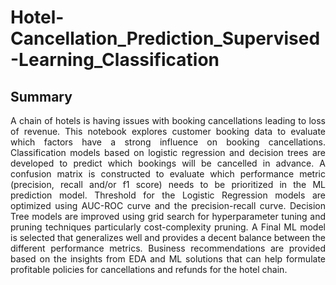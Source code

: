 # Hotel-Cancellation_Prediction_Supervised-Learning_Classification
## Summary
<p align="justify"> A chain of hotels is having issues with booking cancellations leading to loss of revenue. This notebook explores customer booking data to evaluate which factors have a strong influence on booking cancellations. Classification models based on logistic regression and decision trees are developed to predict which bookings will be cancelled in advance. A confusion matrix is constructed to evaluate which performance metric (precision, recall and/or f1 score) needs to be prioritized in the ML prediction model. Threshold for the Logistic Regression models are optimized using AUC-ROC curve and the precision-recall curve. Decision Tree models are improved using grid search for hyperparameter tuning and pruning techniques particularly cost-complexity pruning. A Final ML model is selected that generalizes well and provides a decent balance between the different performance metrics. Business recommendations are provided based on the insights from EDA and ML solutions that can help formulate profitable policies for cancellations and refunds for the hotel chain.</p>
